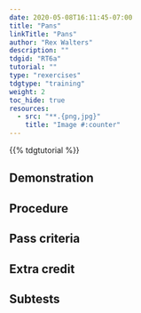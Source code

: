 ```yaml
---
date: 2020-05-08T16:11:45-07:00
title: "Pans"
linkTitle: "Pans"
author: "Rex Walters"
description: ""
tdgid: "RT6a"
tutorial: ""
type: "rexercises"
tdgtype: "training"
weight: 2
toc_hide: true
resources:
  - src: "**.{png,jpg}"
    title: "Image #:counter"
---
```


{{% tdgtutorial %}}

## Demonstration

## Procedure

## Pass criteria

## Extra credit

## Subtests
